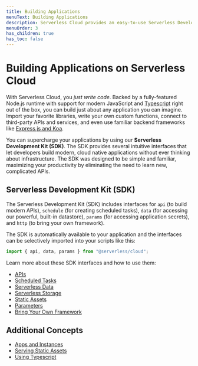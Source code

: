 ```yaml
---
title: Building Applications
menuText: Building Applications
description: Serverless Cloud provides an easy-to-use Serverless Development Kit (SDK) for building applications quickly and easily.
menuOrder: 3
has_children: true
has_toc: false
---
```


# Building Applications on Serverless Cloud

With Serverless Cloud, you _just write code_. Backed by a fully-featured Node.js runtime with support for modern JavaScript and [Typescript](/cloud/docs/apps/typescript) right out of the box, you can build just about any application you can imagine. Import your favorite libraries, write your own custom functions, connect to third-party APIs and services, and even use familiar backend frameworks like [Express.js and Koa](/cloud/docs/apps/frameworks).

You can supercharge your applications by using our **Serverless Development Kit (SDK)**. The SDK provides several intuitive interfaces that let developers build modern, cloud native applications without ever thinking about infrastructure. The SDK was designed to be simple and familiar, maximizing your productivity by eliminating the need to learn new, complicated APIs.

## Serverless Development Kit (SDK)

The Serverless Development Kit (SDK) includes interfaces for `api` (to build modern APIs), `schedule` (for creating scheduled tasks), `data` (for accessing our powerful, built-in datastore), `params` (for accessing application secrets), and `http` (to bring your own framework).

The SDK is automatically available to your application and the interfaces can be selectively imported into your scripts like this:

```javascript
import { api, data, params } from "@serverless/cloud";
```

Learn more about these SDK interfaces and how to use them:

- [APIs](/cloud/docs/apps/api)
- [Scheduled Tasks](/cloud/docs/apps/schedule)
- [Serverless Data](/cloud/docs/apps/data)
- [Serverless Storage](/cloud/docs/apps/blob-storage)
- [Static Assets](/cloud/docs/apps/static-assets)
- [Parameters](/cloud/docs/apps/params)
- [Bring Your Own Framework](/cloud/docs/apps/frameworks)

## Additional Concepts

- [Apps and Instances](/cloud/docs/apps/apps-instances)
- [Serving Static Assets](/cloud/docs/apps/static-assets)
- [Using Typescript](/cloud/docs/apps/typescript)

